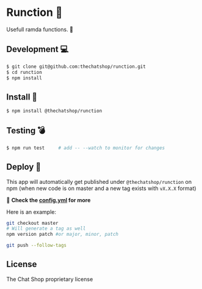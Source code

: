 # Runction :tea:

Usefull ramda functions. :rocket:


## Development :computer:
```bash
$ git clone git@github.com:thechatshop/runction.git
$ cd runction
$ npm install
```

## Install :hammer:
```bash
$ npm install @thechatshop/runction
```

## Testing :bomb:
```bash
$ npm run test     # add -- --watch to monitor for changes
```

## Deploy :ship:
This app will automatically get published under `@thechatshop/runction` on npm (when new code is on master and a new tag exists with `vX.X.X` format)

:rotating_light: **Check the [config.yml](./.circleci/config.yml) for more**

Here is an example:

```bash
git checkout master
# Will generate a tag as well
npm version patch #or major, minor, patch

git push --follow-tags
```

## License
The Chat Shop proprietary license
